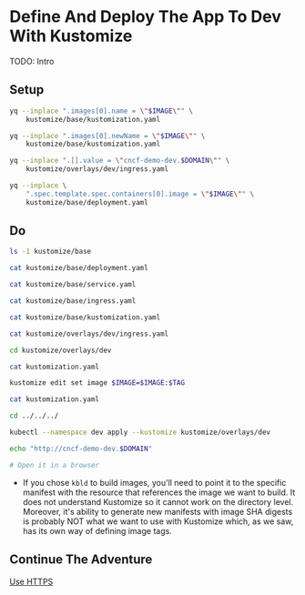 # Define And Deploy The App To Dev With Kustomize

TODO: Intro

## Setup

```bash
yq --inplace ".images[0].name = \"$IMAGE\"" \
    kustomize/base/kustomization.yaml

yq --inplace ".images[0].newName = \"$IMAGE\"" \
    kustomize/base/kustomization.yaml

yq --inplace ".[].value = \"cncf-demo-dev.$DOMAIN\"" \
    kustomize/overlays/dev/ingress.yaml

yq --inplace \
    ".spec.template.spec.containers[0].image = \"$IMAGE\"" \
    kustomize/base/deployment.yaml
```

## Do

```bash
ls -1 kustomize/base

cat kustomize/base/deployment.yaml

cat kustomize/base/service.yaml

cat kustomize/base/ingress.yaml

cat kustomize/base/kustomization.yaml

cat kustomize/overlays/dev/ingress.yaml

cd kustomize/overlays/dev

cat kustomization.yaml

kustomize edit set image $IMAGE=$IMAGE:$TAG

cat kustomization.yaml

cd ../../../

kubectl --namespace dev apply --kustomize kustomize/overlays/dev

echo "http://cncf-demo-dev.$DOMAIN"

# Open it in a browser
```

* If you chose `kbld` to build images, you'll need to point it to the specific manifest with the resource that references the image we want to build. It does not understand Kustomize so it cannot work on the directory level. Moreover, it's ability to generate new manifests with image SHA digests is probably NOT what we want to use with Kustomize which, as we saw, has its own way of defining image tags.

## Continue The Adventure

[Use HTTPS](../https/README.md)
